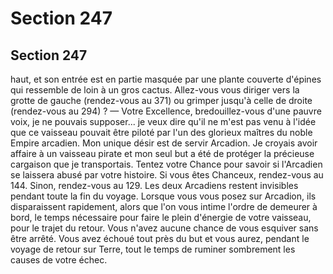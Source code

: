 # Section 247

## Section 247

haut, et son entrée est en partie masquée par une plante couverte
d'épines qui ressemble de loin à un gros cactus. Allez-vous vous
diriger vers la grotte de gauche (rendez-vous au 371) ou grimper
jusqu'à celle de droite (rendez-vous au 294) ?
— Votre Excellence, bredouillez-vous d'une pauvre voix, je ne
pouvais supposer... je veux dire qu'il ne m'est pas venu à l'idée
que ce vaisseau pouvait être piloté par l'un des glorieux maîtres
du noble Empire arcadien. Mon unique désir est de servir
Arcadion. Je croyais avoir affaire à un vaisseau pirate et mon seul
but a été de protéger la précieuse cargaison que je transportais.
Tentez votre Chance pour savoir si l'Arcadien se laissera abusé
par votre histoire. Si vous êtes Chanceux, rendez-vous au 144.
Sinon, rendez-vous au 129.
Les deux Arcadiens restent invisibles pendant toute la fin du
voyage. Lorsque vous vous posez sur Arcadion, ils disparaissent
rapidement, alors que l'on vous intime l'ordre de demeurer à
bord, le temps nécessaire pour faire le plein d'énergie de votre
vaisseau, pour le trajet du retour. Vous n'avez aucune chance de
vous esquiver sans être arrêté. Vous avez échoué tout près du but
et vous aurez, pendant le voyage de retour sur Terre, tout le
temps de ruminer sombrement les causes de votre échec.